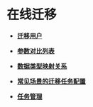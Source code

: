# 在线迁移<a name="drs_02_0017"></a>

-   **[迁移用户](标签管理（备份迁移）-3.md)**  

-   **[参数对比列表](标签管理（备份迁移）-4.md)**  

-   **[数据类型映射关系](标签管理（备份迁移）-5.md)**  

-   **[常见场景的迁移任务配置](标签管理（备份迁移）-6.md)**  

-   **[任务管理](标签管理（备份迁移）-12.md)**  


